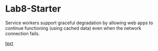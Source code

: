 # Lab8-Starter

Service workers support graceful degradation by allowing web apps to continue functioning (using cached data) even when the network connection fails.

[text](https://panteaforoutan.github.io/Lab8_Starter/)
